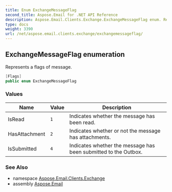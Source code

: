 ```yaml
---
title: Enum ExchangeMessageFlag
second_title: Aspose.Email for .NET API Reference
description: Aspose.Email.Clients.Exchange.ExchangeMessageFlag enum. Represents a flags of message
type: docs
weight: 3390
url: /net/aspose.email.clients.exchange/exchangemessageflag/
---
```

## ExchangeMessageFlag enumeration

Represents a flags of message.

```csharp
[Flags]
public enum ExchangeMessageFlag
```

### Values

| Name | Value | Description |
| --- | --- | --- |
| IsRead | `1` | Indicates whether the message has been read. |
| HasAttachment | `2` | Indicates whether or not the message has attachments. |
| IsSubmitted | `4` | Indicates whether the message has been submitted to the Outbox. |

### See Also

* namespace [Aspose.Email.Clients.Exchange](../../aspose.email.clients.exchange/)
* assembly [Aspose.Email](../../)



